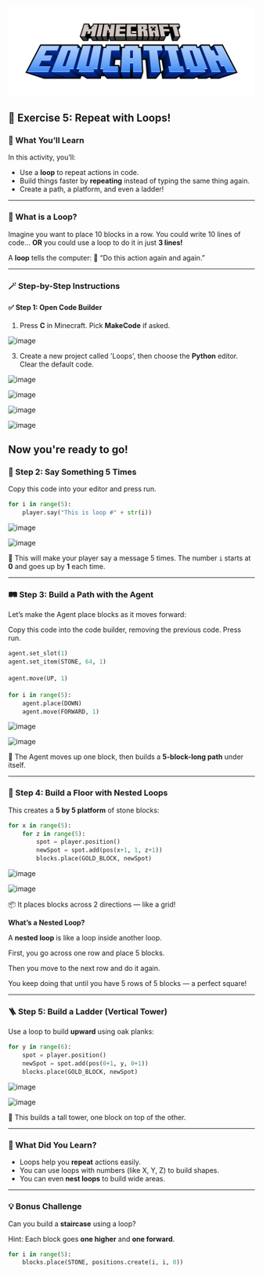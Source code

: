 ![Minecraft Education Logo](images/education-minecraft-logo.png)

## 🔁 Exercise 5: Repeat with Loops!

### 🎯 What You’ll Learn

In this activity, you’ll:

* Use a **loop** to repeat actions in code.
* Build things faster by **repeating** instead of typing the same thing again.
* Create a path, a platform, and even a ladder!

---

### 🤔 What is a Loop?

Imagine you want to place 10 blocks in a row. You could write 10 lines of code…
**OR** you could use a loop to do it in just **3 lines!**

A **loop** tells the computer:
💬 “Do this action again and again.”

---

### 🪄 Step-by-Step Instructions

#### ✅ Step 1: Open Code Builder

1. Press **C** in Minecraft. Pick **MakeCode** if asked.

![image](https://github.com/user-attachments/assets/87b32f4f-a425-46b9-921e-bb6501344d10)

3. Create a new project called 'Loops', then choose the **Python** editor. Clear the default code.

![image](https://github.com/user-attachments/assets/c5af1cf9-ddaf-4b5e-8bd1-a6c4a133e779)

<img width="410" alt="image" src="https://github.com/user-attachments/assets/18fd0152-6387-47d5-9647-889cca4644e6" />

![image](https://github.com/user-attachments/assets/0064d882-cf4e-4d45-ac5b-ce5888b35395)

![image](https://github.com/user-attachments/assets/340958e3-25e8-470d-a896-0b34a763aacb)

Now you're ready to go!
---

### 🧱 Step 2: Say Something 5 Times

Copy this code into your editor and press run.

```python
for i in range(5):
    player.say("This is loop #" + str(i))
```
![image](https://github.com/user-attachments/assets/72876253-0e61-4086-bcf3-b6c0bacadc07)

![image](https://github.com/user-attachments/assets/b039695e-ddbc-46dc-b52b-4bb57d58ae81)

🧠 This will make your player say a message 5 times.
The number `i` starts at **0** and goes up by **1** each time.

---

### 🛤️ Step 3: Build a Path with the Agent

Let’s make the Agent place blocks as it moves forward:

Copy this code into the code builder, removing the previous code. Press run.

```python
agent.set_slot(1)
agent.set_item(STONE, 64, 1)

agent.move(UP, 1)

for i in range(5):
    agent.place(DOWN)
    agent.move(FORWARD, 1)
```
![image](https://github.com/user-attachments/assets/b8d56bc3-1b13-4b9b-959c-566565c62056)

![image](https://github.com/user-attachments/assets/c2ba88e8-c2e6-452b-bc17-b63d79ba3f70)

👣 The Agent moves up one block, then builds a **5-block-long path** under itself.

---

### 🧱 Step 4: Build a Floor with Nested Loops

This creates a **5 by 5 platform** of stone blocks:

```python
for x in range(5):
    for z in range(5):
        spot = player.position()
        newSpot = spot.add(pos(x+1, 1, z+1))
        blocks.place(GOLD_BLOCK, newSpot)
```
![image](https://github.com/user-attachments/assets/c365b87d-7a1e-48e3-b854-d9b16ecfcbb0)

![image](https://github.com/user-attachments/assets/7d15fb67-2e7a-4430-bf5e-e31b79c83a1b)

📦 It places blocks across 2 directions — like a grid!

**What’s a Nested Loop?**

A **nested loop** is like a loop inside another loop.

First, you go across one row and place 5 blocks.

Then you move to the next row and do it again.

You keep doing that until you have 5 rows of 5 blocks — a perfect square!

---

### 🪜 Step 5: Build a Ladder (Vertical Tower)

Use a loop to build **upward** using oak planks:

```python
for y in range(6):
    spot = player.position()
    newSpot = spot.add(pos(0+1, y, 0+1))
    blocks.place(GOLD_BLOCK, newSpot)
```
![image](https://github.com/user-attachments/assets/c451edd7-24f2-404d-bb99-f7711daf98a2)

![image](https://github.com/user-attachments/assets/9cb39ad3-25bf-46b8-8753-d662e16b12bd)

📏 This builds a tall tower, one block on top of the other.

---

### 🧠 What Did You Learn?

* Loops help you **repeat** actions easily.
* You can use loops with numbers (like X, Y, Z) to build shapes.
* You can even **nest loops** to build wide areas.

---

### 💡 Bonus Challenge

Can you build a **staircase** using a loop?

Hint: Each block goes **one higher** and **one forward**.

```python
for i in range(5):
    blocks.place(STONE, positions.create(i, i, 0))
```
